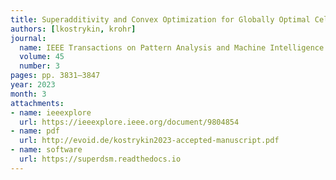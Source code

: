 ```yaml
---
title: Superadditivity and Convex Optimization for Globally Optimal Cell Segmentation using Deformable Shape Models
authors: [lkostrykin, krohr]
journal:
  name: IEEE Transactions on Pattern Analysis and Machine Intelligence
  volume: 45
  number: 3
pages: pp. 3831–3847
year: 2023
month: 3
attachments:
- name: ieeexplore
  url: https://ieeexplore.ieee.org/document/9804854
- name: pdf
  url: http://evoid.de/kostrykin2023-accepted-manuscript.pdf
- name: software
  url: https://superdsm.readthedocs.io
---
```

